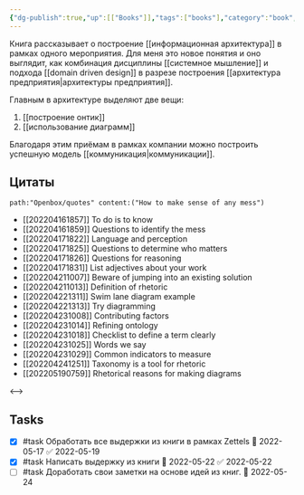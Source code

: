 ```yaml
---
{"dg-publish":true,"up":[["Books"]],"tags":["books"],"category":"book","rating":3,"date":"2022-04-16T18:53:11+03:00","modified_at":"2022-05-22T18:37:30+03:00","permalink":"/refs/how-to-make-sense-of-any-mess/","dgHomeLink":false,"dgPassFrontmatter":true}
---
```





Книга рассказывает о построение [[информационная архитектура]] в рамках одного мероприятия. Для меня это новое понятия и оно выглядит, как комбинация дисциплины [[системное мышление]] и подхода [[domain driven design]] в разрезе построения [[архитектура предприятия|архитектуры предприятия]].

Главным в архитектуре выделяют две вещи:
1. [[построение онтик]]
2. [[использование диаграмм]]

Благодаря этим приёмам в рамках компании можно построить успешную модель [[коммуникация|коммуникации]].

## Цитаты

```expander
path:"Openbox/quotes" content:("How to make sense of any mess")
```
 
- [[202204161857]] To do is to know
- [[202204161859]] Questions to identify the mess
- [[202204171822]] Language and perception
- [[202204171825]] Questions to determine who matters
- [[202204171826]] Questions for reasoning
- [[202204171831]] List adjectives about your work
- [[202204211007]] Beware of jumping into an existing solution
- [[202204211013]] Definition of rhetoric
- [[202204221311]] Swim lane diagram example
- [[202204221313]] Try diagramming
- [[202204231008]] Contributing factors
- [[202204231014]] Refining ontology
- [[202204231018]] Checklist to define a term clearly
- [[202204231025]] Words we say
- [[202204231029]] Common indicators to measure
- [[202204241251]] Taxonomy is a tool for rhetoric
- [[202205190759]] Rhetorical reasons for making diagrams
 
<-->

## Tasks

- [x] #task Обработать все выдержки из книги в рамках Zettels 📅 2022-05-17 ✅ 2022-05-19
- [x] #task Написать выдержку из книги 📅 2022-05-22 ✅ 2022-05-22
- [ ] #task Доработать свои заметки на основе идей из книг. 📅 2022-05-24

